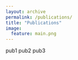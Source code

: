 ```yaml
---
layout: archive
permalink: /publications/
title: "Publications"
image:
  feature: main.png
---
```


pub1 
pub2
pub3